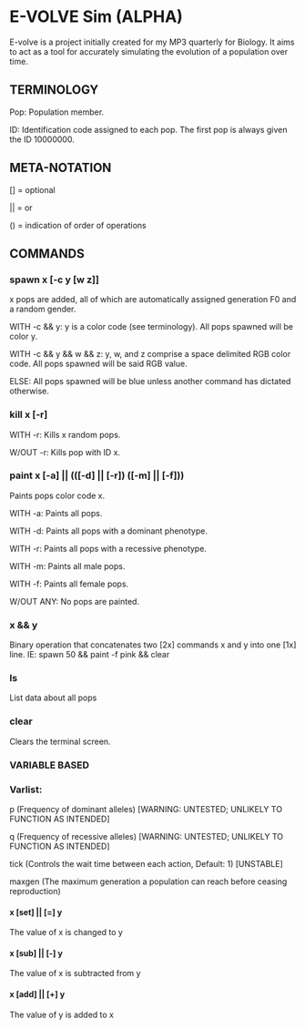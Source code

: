 # E-VOLVE Sim (ALPHA)
E-volve is a project initially created for my MP3 quarterly for Biology. It aims to act as a tool for accurately simulating the evolution of a population over time.


## TERMINOLOGY
Pop: Population member.

ID: Identification code assigned to each pop. The first pop is always given the ID 10000000.


## META-NOTATION
[] = optional

|| = or

() = indication of order of operations

## COMMANDS
### spawn x [-c y [w z]]
x pops are added, all of which are automatically assigned generation F0 and a random gender.

WITH -c && y: y is a color code (see terminology). All pops spawned will be color y.

WITH -c && y && w && z: y, w, and z comprise a space delimited RGB color code. All pops spawned will be said RGB value.

ELSE: All pops spawned will be blue unless another command has dictated otherwise.


### kill x [-r]
WITH -r: Kills x random pops.

W/OUT -r: Kills pop with ID x.


### paint x [-a] || (([-d] || [-r]) ([-m] || [-f]))
Paints pops color code x.

WITH -a: Paints all pops.

WITH -d: Paints all pops with a dominant phenotype.

WITH -r: Paints all pops with a recessive phenotype.

WITH -m: Paints all male pops.

WITH -f: Paints all female pops.

W/OUT ANY: No pops are painted.

### x && y
Binary operation that concatenates two [2x] commands x and y into one [1x] line.
IE: spawn 50 && paint -f pink && clear

### ls
List data about all pops

### clear
Clears the terminal screen.

### VARIABLE BASED
### Varlist:
p (Frequency of dominant alleles) [WARNING: UNTESTED; UNLIKELY TO FUNCTION AS INTENDED]

q (Frequency of recessive alleles) [WARNING: UNTESTED; UNLIKELY TO FUNCTION AS INTENDED]

tick (Controls the wait time between each action, Default: 1) [UNSTABLE]

maxgen (The maximum generation a population can reach before ceasing reproduction)

#### x [set] || [=] y
The value of x is changed to y

#### x [sub] || [-] y
The value of x is subtracted from y

#### x [add] || [+] y
The value of y is added to x
